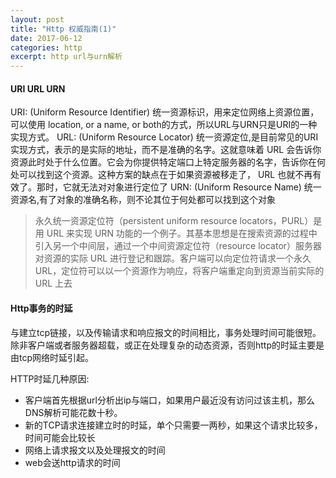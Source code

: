 ```yaml
---
layout: post
title: "Http 权威指南(1)"
date: 2017-06-12
categories: http
excerpt: http url与urn解析
---
```


#### URI URL URN
URI: (Uniform Resource Identifier) 统一资源标识，用来定位网络上资源位置，可以使用 location, or a name, or both的方式，所以URL与URN只是URI的一种实现方式。
URL: (Uniform Resource Locator) 统一资源定位,是目前常见的URI实现方式，表示的是实际的地址，而不是准确的名字。这就意味着 URL 会告诉你资源此时处于什么位置。它会为你提供特定端口上特定服务器的名字，告诉你在何处可以找到这个资源。这种方案的缺点在于如果资源被移走了， URL 也就不再有效了。那时，它就无法对对象进行定位了
URN: (Uniform Resource Name) 统一资源名,有了对象的准确名称，则不论其位于何处都可以找到这个对象
> 永久统一资源定位符（persistent uniform resource locators，PURL）是用 URL 来实现 URN 功能的一个例子。其基本思想是在搜索资源的过程中引入另一个中间层，通过一个中间资源定位符（resource locator）服务器对资源的实际 URL 进行登记和跟踪。客户端可以向定位符请求一个永久 URL，定位符可以以一个资源作为响应，将客户端重定向到资源当前实际的 URL 上去

#### Http事务的时延
 与建立tcp链接，以及传输请求和响应报文的时间相比，事务处理时间可能很短。除非客户端或者服务器超载，或正在处理复杂的动态资源，否则http的时延主要是由tcp网络时延引起。

 HTTP时延几种原因:
 * 客户端首先根据url分析出ip与端口，如果用户最近没有访问过该主机，那么DNS解析可能花数十秒。
 * 新的TCP请求连接建立时的时延，单个只需要一两秒，如果这个请求比较多，时间可能会比较长
 * 网络上请求报文以及处理报文的时间
 * web会送http请求的时间
